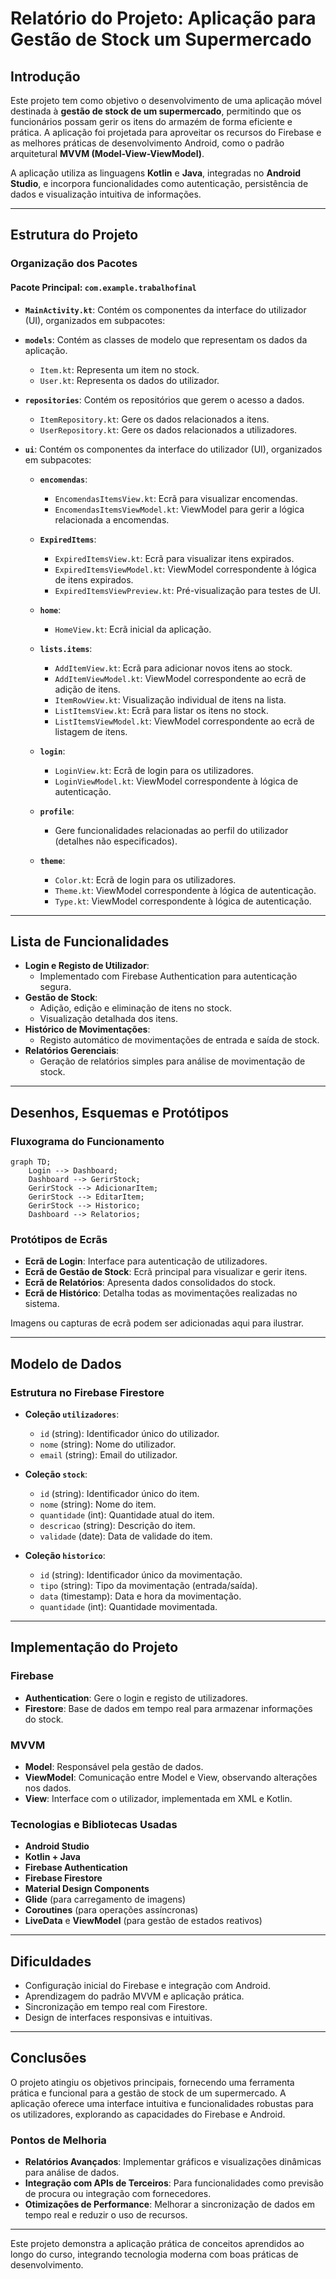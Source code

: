 # Relatório do Projeto: Aplicação para Gestão de Stock um Supermercado

## Introdução

Este projeto tem como objetivo o desenvolvimento de uma aplicação móvel destinada à **gestão de stock de um supermercado**, permitindo que os funcionários possam gerir os itens do armazém de forma eficiente e prática. A aplicação foi projetada para aproveitar os recursos do Firebase e as melhores práticas de desenvolvimento Android, como o padrão arquitetural **MVVM (Model-View-ViewModel)**.

A aplicação utiliza as linguagens **Kotlin** e **Java**, integradas no **Android Studio**, e incorpora funcionalidades como autenticação, persistência de dados e visualização intuitiva de informações.

---

## Estrutura do Projeto

### Organização dos Pacotes

#### **Pacote Principal: `com.example.trabalhofinal`**

- **`MainActivity.kt`**: Contém os componentes da interface do utilizador (UI), organizados em subpacotes:

- **`models`**: Contém as classes de modelo que representam os dados da aplicação.
  - `Item.kt`: Representa um item no stock.
  - `User.kt`: Representa os dados do utilizador.

- **`repositories`**: Contém os repositórios que gerem o acesso a dados.
  - `ItemRepository.kt`: Gere os dados relacionados a itens.
  - `UserRepository.kt`: Gere os dados relacionados a utilizadores.

- **`ui`**: Contém os componentes da interface do utilizador (UI), organizados em subpacotes:
  - **`encomendas`**:
    - `EncomendasItemsView.kt`: Ecrã para visualizar encomendas.
    - `EncomendasItemsViewModel.kt`: ViewModel para gerir a lógica relacionada a encomendas.

  - **`ExpiredItems`**:
    - `ExpiredItemsView.kt`: Ecrã para visualizar itens expirados.
    - `ExpiredItemsViewModel.kt`: ViewModel correspondente à lógica de itens expirados.
    - `ExpiredItemsViewPreview.kt`: Pré-visualização para testes de UI.

  - **`home`**:
    - `HomeView.kt`: Ecrã inicial da aplicação.

  - **`lists.items`**:
    - `AddItemView.kt`: Ecrã para adicionar novos itens ao stock.
    - `AddItemViewModel.kt`: ViewModel correspondente ao ecrã de adição de itens.
    - `ItemRowView.kt`: Visualização individual de itens na lista.
    - `ListItemsView.kt`: Ecrã para listar os itens no stock.
    - `ListItemsViewModel.kt`: ViewModel correspondente ao ecrã de listagem de itens.

  - **`login`**:
    - `LoginView.kt`: Ecrã de login para os utilizadores.
    - `LoginViewModel.kt`: ViewModel correspondente à lógica de autenticação.

  - **`profile`**:
    - Gere funcionalidades relacionadas ao perfil do utilizador (detalhes não especificados).

  - **`theme`**:
    - `Color.kt`: Ecrã de login para os utilizadores.
    - `Theme.kt`: ViewModel correspondente à lógica de autenticação.
    - `Type.kt`: ViewModel correspondente à lógica de autenticação.
  

---

## Lista de Funcionalidades

- **Login e Registo de Utilizador**:
  - Implementado com Firebase Authentication para autenticação segura.
- **Gestão de Stock**:
  - Adição, edição e eliminação de itens no stock.
  - Visualização detalhada dos itens.
- **Histórico de Movimentações**:
  - Registo automático de movimentações de entrada e saída de stock.
- **Relatórios Gerenciais**:
  - Geração de relatórios simples para análise de movimentação de stock.

---

## Desenhos, Esquemas e Protótipos

### Fluxograma do Funcionamento
```mermaid
graph TD;
    Login --> Dashboard;
    Dashboard --> GerirStock;
    GerirStock --> AdicionarItem;
    GerirStock --> EditarItem;
    GerirStock --> Historico;
    Dashboard --> Relatorios;
```

### Protótipos de Ecrãs

- **Ecrã de Login**: Interface para autenticação de utilizadores.
- **Ecrã de Gestão de Stock**: Ecrã principal para visualizar e gerir itens.
- **Ecrã de Relatórios**: Apresenta dados consolidados do stock.
- **Ecrã de Histórico**: Detalha todas as movimentações realizadas no sistema.

Imagens ou capturas de ecrã podem ser adicionadas aqui para ilustrar.

---

## Modelo de Dados

### Estrutura no Firebase Firestore

- **Coleção `utilizadores`**:
  - `id` (string): Identificador único do utilizador.
  - `nome` (string): Nome do utilizador.
  - `email` (string): Email do utilizador.

- **Coleção `stock`**:
  - `id` (string): Identificador único do item.
  - `nome` (string): Nome do item.
  - `quantidade` (int): Quantidade atual do item.
  - `descricao` (string): Descrição do item.
  - `validade` (date): Data de validade do item.

- **Coleção `historico`**:
  - `id` (string): Identificador único da movimentação.
  - `tipo` (string): Tipo da movimentação (entrada/saída).
  - `data` (timestamp): Data e hora da movimentação.
  - `quantidade` (int): Quantidade movimentada.

---

## Implementação do Projeto

### Firebase
- **Authentication**: Gere o login e registo de utilizadores.
- **Firestore**: Base de dados em tempo real para armazenar informações do stock.

### MVVM
- **Model**: Responsável pela gestão de dados.
- **ViewModel**: Comunicação entre Model e View, observando alterações nos dados.
- **View**: Interface com o utilizador, implementada em XML e Kotlin.

### Tecnologias e Bibliotecas Usadas

- **Android Studio**
- **Kotlin + Java**
- **Firebase Authentication**
- **Firebase Firestore**
- **Material Design Components**
- **Glide** (para carregamento de imagens)
- **Coroutines** (para operações assíncronas)
- **LiveData** e **ViewModel** (para gestão de estados reativos)

---

## Dificuldades

- Configuração inicial do Firebase e integração com Android.
- Aprendizagem do padrão MVVM e aplicação prática.
- Sincronização em tempo real com Firestore.
- Design de interfaces responsivas e intuitivas.

---

## Conclusões

O projeto atingiu os objetivos principais, fornecendo uma ferramenta prática e funcional para a gestão de stock de um supermercado. A aplicação oferece uma interface intuitiva e funcionalidades robustas para os utilizadores, explorando as capacidades do Firebase e Android.

### Pontos de Melhoria

- **Relatórios Avançados**: Implementar gráficos e visualizações dinâmicas para análise de dados.
- **Integração com APIs de Terceiros**: Para funcionalidades como previsão de procura ou integração com fornecedores.
- **Otimizações de Performance**: Melhorar a sincronização de dados em tempo real e reduzir o uso de recursos.

---

Este projeto demonstra a aplicação prática de conceitos aprendidos ao longo do curso, integrando tecnologia moderna com boas práticas de desenvolvimento.
